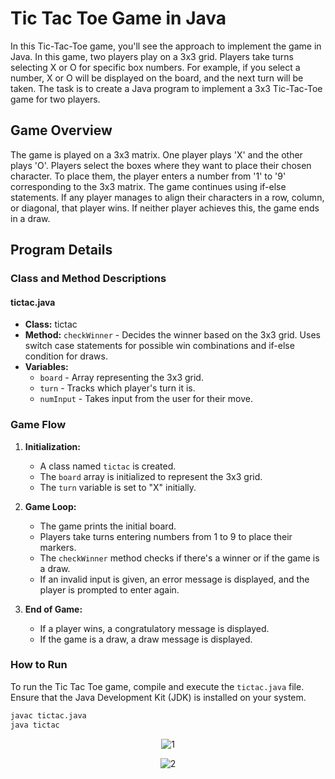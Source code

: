 # Tic Tac Toe Game in Java

In this Tic-Tac-Toe game, you'll see the approach to implement the game in Java. In this game, two players play on a 3x3 grid. Players take turns selecting X or O for specific box numbers. For example, if you select a number, X or O will be displayed on the board, and the next turn will be taken. The task is to create a Java program to implement a 3x3 Tic-Tac-Toe game for two players.

## Game Overview

The game is played on a 3x3 matrix. One player plays 'X' and the other plays 'O'. Players select the boxes where they want to place their chosen character. To place them, the player enters a number from '1' to '9' corresponding to the 3x3 matrix. The game continues using if-else statements. If any player manages to align their characters in a row, column, or diagonal, that player wins. If neither player achieves this, the game ends in a draw.

## Program Details

### Class and Method Descriptions

#### tictac.java

- **Class:** tictac
- **Method:** `checkWinner` - Decides the winner based on the 3x3 grid. Uses switch case statements for possible win combinations and if-else condition for draws.
- **Variables:** 
  - `board` - Array representing the 3x3 grid.
  - `turn` - Tracks which player's turn it is.
  - `numInput` - Takes input from the user for their move.

### Game Flow

1. **Initialization:** 
   - A class named `tictac` is created.
   - The `board` array is initialized to represent the 3x3 grid.
   - The `turn` variable is set to "X" initially.

2. **Game Loop:**
   - The game prints the initial board.
   - Players take turns entering numbers from 1 to 9 to place their markers.
   - The `checkWinner` method checks if there's a winner or if the game is a draw.
   - If an invalid input is given, an error message is displayed, and the player is prompted to enter again.

3. **End of Game:**
   - If a player wins, a congratulatory message is displayed.
   - If the game is a draw, a draw message is displayed.

### How to Run

To run the Tic Tac Toe game, compile and execute the `tictac.java` file. Ensure that the Java Development Kit (JDK) is installed on your system.

```sh
javac tictac.java
java tictac
```

<div align="center">

  ![1](https://imgur.com/I8h22P8.png)
  
  ![2](https://imgur.com/tZdSCaQ.png)

</div>
